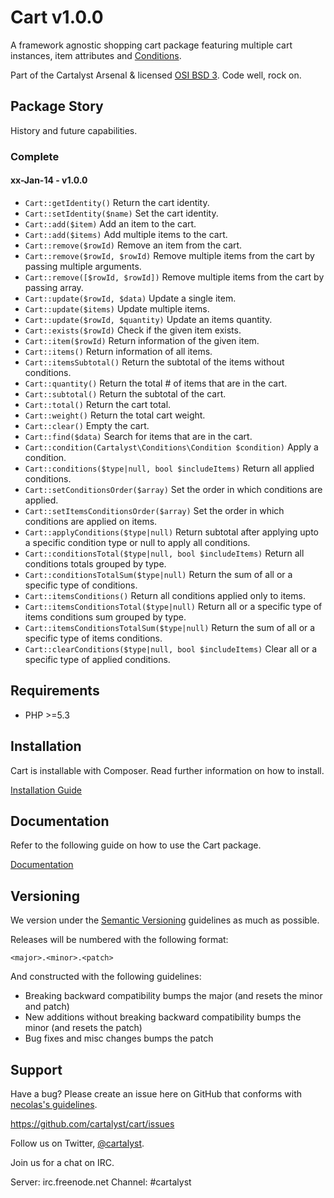 # Cart v1.0.0

A framework agnostic shopping cart package featuring multiple cart instances, item attributes and [Conditions](http://www.cartalyst.com/manual/conditions).

Part of the Cartalyst Arsenal & licensed [OSI BSD 3](license.txt). Code well, rock on.

## Package Story

History and future capabilities.

### Complete

#### xx-Jan-14 - v1.0.0

- ```Cart::getIdentity()``` Return the cart identity.
- ```Cart::setIdentity($name)``` Set the cart identity.
- ```Cart::add($item)``` Add an item to the cart.
- ```Cart::add($items)``` Add multiple items to the cart.
- ```Cart::remove($rowId)``` Remove an item from the cart.
- ```Cart::remove($rowId, $rowId)``` Remove multiple items from the cart by passing multiple arguments.
- ```Cart::remove([$rowId, $rowId])``` Remove multiple items from the cart by passing array.
- ```Cart::update($rowId, $data)``` Update a single item.
- ```Cart::update($items)``` Update multiple items.
- ```Cart::update($rowId, $quantity)``` Update an items quantity.
- ```Cart::exists($rowId)``` Check if the given item exists.
- ```Cart::item($rowId)``` Return information of the given item.
- ```Cart::items()``` Return information of all items.
- ```Cart::itemsSubtotal()``` Return the subtotal of the items without conditions.
- ```Cart::quantity()``` Return the total # of items that are in the cart.
- ```Cart::subtotal()``` Return the subtotal of the cart.
- ```Cart::total()``` Return the cart total.
- ```Cart::weight()``` Return the total cart weight.
- ```Cart::clear()``` Empty the cart.
- ```Cart::find($data)``` Search for items that are in the cart.
- ```Cart::condition(Cartalyst\Conditions\Condition $condition)``` Apply a condition.
- ```Cart::conditions($type|null, bool $includeItems)``` Return all applied conditions.
- ```Cart::setConditionsOrder($array)``` Set the order in which conditions are applied.
- ```Cart::setItemsConditionsOrder($array)``` Set the order in which conditions are applied on items.
- ```Cart::applyConditions($type|null)``` Return subtotal after applying upto a specific condition type or null to apply all conditions.
- ```Cart::conditionsTotal($type|null, bool $includeItems)``` Return all conditions totals grouped by type.
- ```Cart::conditionsTotalSum($type|null)``` Return the sum of all or a specific type of conditions.
- ```Cart::itemsConditions()``` Return all conditions applied only to items.
- ```Cart::itemsConditionsTotal($type|null)``` Return all or a specific type of items conditions sum grouped by type.
- ```Cart::itemsConditionsTotalSum($type|null)``` Return the sum of all or a specific type of items conditions.
- ```Cart::clearConditions($type|null, bool $includeItems)``` Clear all or a specific type of applied conditions.

## Requirements

- PHP >=5.3

## Installation

Cart is installable with Composer. Read further information on how to install.

[Installation Guide](http://cartalyst.com/manual/cart/introduction/installation)

## Documentation

Refer to the following guide on how to use the Cart package.

[Documentation](http://cartalyst.com/manual/cart)

## Versioning

We version under the [Semantic Versioning](http://semver.org/) guidelines as much as possible.

Releases will be numbered with the following format:

`<major>.<minor>.<patch>`

And constructed with the following guidelines:

* Breaking backward compatibility bumps the major (and resets the minor and patch)
* New additions without breaking backward compatibility bumps the minor (and resets the patch)
* Bug fixes and misc changes bumps the patch

## Support

Have a bug? Please create an issue here on GitHub that conforms with [necolas's guidelines](https://github.com/necolas/issue-guidelines).

https://github.com/cartalyst/cart/issues

Follow us on Twitter, [@cartalyst](http://twitter.com/cartalyst).

Join us for a chat on IRC.

Server: irc.freenode.net
Channel: #cartalyst
